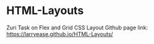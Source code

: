 # HTML-Layouts
Zuri Task on Flex and Grid CSS Layout
Github page link:  https://larryease.github.io/HTML-Layouts/
